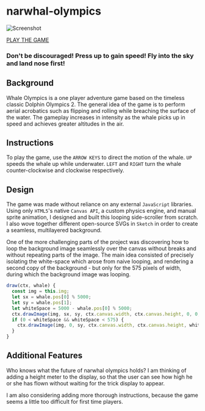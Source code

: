 # narwhal-olympics

![Screenshot](https://raw.githubusercontent.com/rictorlome/rictorlome.github.io/master/img/narwhal-main.png)

[PLAY THE GAME](http://www.thingsishow.com/whale-olympics)

### Don't be discouraged! Press up to gain speed! Fly into the sky and land nose first!

## Background

Whale Olympics is a one player adventure game based on the timeless classic Dolphin Olympics 2. The general idea of the game is to perform aerial acrobatics such as flipping and rolling while breaching the surface of the water. The gameplay increases in intensity as the whale picks up in speed and achieves greater altitudes in the air.

## Instructions

To play the game, use the ```ARROW KEYS``` to direct the motion of the whale. ```UP``` speeds the whale up while underwater. ```LEFT``` and ```RIGHT``` turn the whale counter-clockwise and clockwise respectively.

## Design

The game was made without reliance on any external ```JavaScript``` libraries. Using only ```HTML5```'s native ```Canvas API```, a custom physics engine, and manual sprite animation, I designed and built this looping side-scroller from scratch. I also wove together different open-source SVGs in ```Sketch``` in order to create a seamless, multilayered background.

One of the more challenging parts of the project was discovering how to loop the background image seamlessly over the canvas without breaks and without repeating parts of the image. The main idea consisted of precisely isolating the white-space which arose from naive looping, and rendering a second copy of the background - but only for the 575 pixels of width, during which the background image was looping.

```JavaScript
draw(ctx, whale) {
  const img = this.img;
  let sx = whale.pos[0] % 5000;
  let sy = whale.pos[1];
  let whiteSpace = 5000 - whale.pos[0] % 5000;
  ctx.drawImage(img, sx, sy, ctx.canvas.width, ctx.canvas.height, 0, 0, ctx.canvas.width, ctx.canvas.height);
  if (0 < whiteSpace && whiteSpace < 575) {
    ctx.drawImage(img, 0, sy, ctx.canvas.width, ctx.canvas.height, whiteSpace, 0, ctx.canvas.width, ctx.canvas.height);
  }
}
```

## Additional Features

Who knows what the future of narwhal olympics holds? I am thinking of adding a height meter to the display, so that the user can see how high he or she has flown without waiting for the trick display to appear.

I am also considering adding more thorough instructions, because the game seems a little too difficult for first time players.
